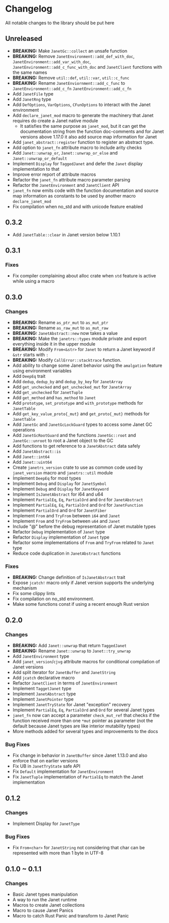 # Changelog

All notable changes to the library should be put here

## Unreleased

- **BREAKING:** Make `JanetGc::collect` an unsafe function
- **BREAKING:** Remove `JanetEnvironment::add_def_with_doc`,
  `JanetEnvironment::add_var_with_doc`, `JanetEnvironment::add_c_func_with_doc`
  and `JanetClient` functions with the same names
- **BREAKING:** Remove `util::def`, `util::var`, `util::c_func`
- **BREAKING:** Rename `JanetEnviornment::add_c_func` to
  `JanetEnvironment::add_c_fn` `JanetEnvironment::add_c_fn`
- Add `JanetFile` type
- Add `JanetRng` type
- Add `DefOptions`, `VarOptions`, `CFunOptions` to interact with the Janet
  environment
- Add `declare_janet_mod` macro to generate the machinery that Janet requires do
  create a Janet native module
  - It satisfies the same purpose as `janet_mod`, but it can get the
    documentation string from the function doc-comments and for Janet versions
    above 1.17.0 it also add source map information for Janet
- Add `janet_abstract::register` function to register an abstract type.
- Add option to `janet_fn` attribute macro to include arity checks
- Add `Janet::unwrap_or`, `Janet::unwrap_or_else` and `Janet::unwrap_or_default`
- Implement `Display` for `TaggedJanet` and defer the `Janet` display
  implementation to that
- Improve error report of attribute macros
- Refactor the `janet_fn` attribute macro parameter parsing
- Refactor the `JanetEnvironment` and `JanetClient` API
- `janet_fn` now emits code with the function documentation and source map
  information as constants to be used by another macro `declare_janet_mod`
- Fix compilation when no_std and with unicode feature enabled

## 0.3.2

- Add `JanetTable::clear` in Janet version below 1.10.1

## 0.3.1

### Fixes

- Fix compiler complaining about alloc crate when `std` feature is active while
  using a macro

## 0.3.0

### Changes

- **BREAKING:** Rename `as_ptr_mut` to `as_mut_ptr`
- **BREAKING:** Rename `as_raw_mut` to `as_mut_raw`
- **BREAKING:** `JanetAbstract::new` now takes a value
- **BREAKING:** Make the `janetrs::types` module private and export everything
  inside it in the upper module
- **BREAKING:** Modify `From<&str>` for `Janet` to return a Janet keyword if
  `&str` starts with `:`
- **BREAKING:** Modify `CallError::stacktrace` function.
- Add ability to change some Janet behavior using the `amalgation` feature using
  environment variables
- Add `DeepEq` trait
- Add `dedup`, `dedup_by` and `dedup_by_key` for `JanetArray`
- Add `get_unchecked` and `get_unchecked_mut` for `JanetArray`
- Add `get_unchecked` for `JanetTuple`
- Add `get_method` and `has_method` to `Janet`
- Add `prototype`, `set_prototype` and `with_prototype` methods for `JanetTable`
- Add `get_key_value_proto{_mut}` and `get_proto{_mut}` methods for `JanetTable`
- Add `JanetGc` and `JanetGcLockGuard` types to access some Janet GC operations
- Add `JanetGcRootGuard` and the functions `JanetGc::root` and `JanetGc::unroot`
  to root a Janet object to the GC
- Add functions to get reference to a `JanetAbstract` data safely
- Add `JanetAbstract::is`
- Add `Janet::int64`
- Add `Janet::uint64`
- Create `janetrs_version` crate to use as common code used by `janet_version`
  macro and `janetrs::util` module
- Implement `DeepEq` for most types
- Implement `Debug` and `Display` for `JanetSymbol`
- Implement `Debug` and `Display` for `JanetKeyword`
- Implement `IsJanetAbstract` for i64 and u64
- Implement `PartialEq`, `Eq`, `PartialOrd` and `Ord` for `JanetAbstract`
- Implement `PartialEq`, `Eq`, `PartialOrd` and `Ord` for `JanetFunction`
- Implement `PartialOrd` and `Ord` for `JanetFiber`
- Implement `From` and `TryFrom` between `i64` and `Janet`
- Implement `From` and `TryFrom` between `u64` and `Janet`
- Include "@" before the debug representation of Janet mutable types
- Refactor `Debug` implementation of `Janet` type
- Refactor `Display` implementation of `Janet` type
- Refactor some implementations of `From` and `TryFrom` related to `Janet` type
- Reduce code duplication in `JanetAbstract` functions

### Fixes

- **BREAKING:** Change definition of `IsJanetAbstract` trait
- Expose `jcatch!` macro only if Janet version supports the underlying mechanism
- Fix some clippy lints
- Fix compilation on no_std environment.
- Make some functions const if using a recent enough Rust version

## 0.2.0

### Changes

- **BREAKING:** Add `Janet::unwrap` that return `TaggedJanet`
- **BREAKING:** Rename `Janet::unwrap` to `Janet::try_unwrap`
- Add `JanetEnvironment` type
- Add `janet_version`/`cjvg` attribute macros for conditional compilation of
  Janet versions
- Add split iterator for `JanetBuffer` and `JanetString`
- Add `jcatch` declarative macro
- Refactor `JanetClient` in terms of `JanetEnvironment`
- Implement `TaggetJanet` type
- Implement `JanetAbstract` type
- Implement `JanetPointer` type
- Implement `JanetTryState` for Janet "exception" recovery
- Implement `PartialEq`, `Eq`, `PartialOrd` and `Ord` for several Janet types
- `janet_fn` now can accept a parameter `check_mut_ref` that checks if the
  function received more than one `*mut` pointer as parameter (not the default
  because Janet types are like interior mutability types)
- More methods added for several types and improvements to the docs

### Bug Fixes

- Fix change in behavior in `JanetBuffer` since Janet 1.13.0 and also enforce
  that on earlier versions
- Fix UB in `JanetTryState` safe API
- Fix `Default` implementation for `JanetEnvironment`
- Fix `JanetTuple` implementation of `PartialEq` to match the Janet
  implementation

## 0.1.2

### Changes

- Implement Display for `JanetType`

### Bug Fixes

- Fix `From<char>` for `JanetString` not considering that char can be
  represented with more than 1 byte in UTF-8

## 0.1.0 ~ 0.1.1

### Changes

- Basic Janet types manipulation
- A way to run the Janet runtime
- Macros to create Janet collections
- Macro to cause Janet Panics
- Macro to catch Rust Panic and transform to Janet Panic
